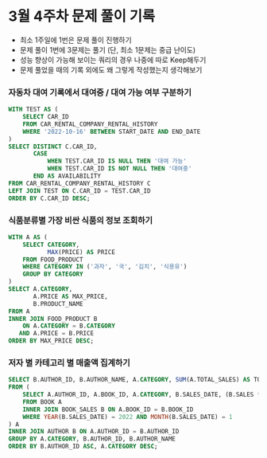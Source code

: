 # 3월 4주차 문제 풀이 기록

- 최소 1주일에 1번은 문제 풀이 진행하기
- 문제 풀이 1번에 3문제는 풀기 (단, 최소 1문제는 중급 난이도)
- 성능 향상이 가능해 보이는 쿼리의 경우 나중에 따로 Keep해두기
- 문제 풀었을 때의 기록 외에도 왜 그렇게 작성했는지 생각해보기

### 자동차 대여 기록에서 대여중 / 대여 가능 여부 구분하기

```sql
WITH TEST AS (
    SELECT CAR_ID
    FROM CAR_RENTAL_COMPANY_RENTAL_HISTORY
    WHERE '2022-10-16' BETWEEN START_DATE AND END_DATE
)
SELECT DISTINCT C.CAR_ID,
       CASE 
           WHEN TEST.CAR_ID IS NULL THEN '대여 가능'
           WHEN TEST.CAR_ID IS NOT NULL THEN '대여중'
       END AS AVAILABILITY
FROM CAR_RENTAL_COMPANY_RENTAL_HISTORY C
LEFT JOIN TEST ON C.CAR_ID = TEST.CAR_ID
ORDER BY C.CAR_ID DESC;
```

### 식품분류별 가장 비싼 식품의 정보 조회하기

```sql
WITH A AS (
    SELECT CATEGORY, 
           MAX(PRICE) AS PRICE
    FROM FOOD_PRODUCT
    WHERE CATEGORY IN ('과자', '국', '김치', '식용유')
    GROUP BY CATEGORY
)
SELECT A.CATEGORY, 
       A.PRICE AS MAX_PRICE, 
       B.PRODUCT_NAME
FROM A
INNER JOIN FOOD_PRODUCT B 
    ON A.CATEGORY = B.CATEGORY
   AND A.PRICE = B.PRICE
ORDER BY MAX_PRICE DESC;
```

### 저자 별 카테고리 별 매출액 집계하기

```sql
SELECT B.AUTHOR_ID, B.AUTHOR_NAME, A.CATEGORY, SUM(A.TOTAL_SALES) AS TOTAL_SALES
FROM (
    SELECT A.AUTHOR_ID, A.BOOK_ID, A.CATEGORY, B.SALES_DATE, (B.SALES * A.PRICE) AS TOTAL_SALES
    FROM BOOK A
    INNER JOIN BOOK_SALES B ON A.BOOK_ID = B.BOOK_ID
    WHERE YEAR(B.SALES_DATE) = 2022 AND MONTH(B.SALES_DATE) = 1
) A
INNER JOIN AUTHOR B ON A.AUTHOR_ID = B.AUTHOR_ID
GROUP BY A.CATEGORY, B.AUTHOR_ID, B.AUTHOR_NAME
ORDER BY B.AUTHOR_ID ASC, A.CATEGORY DESC;
```